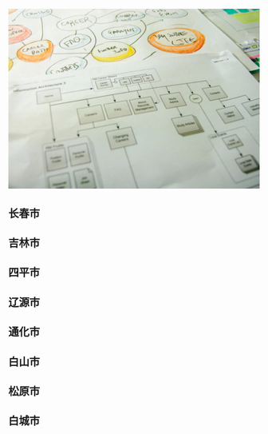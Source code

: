 ![Flowchart](images/4853380320_492f9dce63_b.jpg ':class=banner-image')

## 长春市

## 吉林市

## 四平市

## 辽源市

## 通化市

## 白山市

## 松原市

## 白城市
